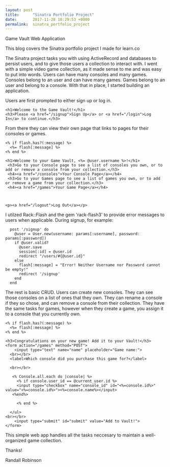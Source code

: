 ```yaml
---
layout: post
title:      "Sinatra Portfolio Project"
date:       2017-11-28 18:29:53 +0000
permalink:  sinatra_portfolio_project
---
```


Game Vault Web Application

This blog covers the Sinatra portfolio project I made for learn.co

The Sinatra project tasks you with using ActiveRecord and databases to persist users, and to give those users a collection to interact with. I went with a simple video game collection, as it made sense to me and was easy to put into words. Users can have many consoles and many games. Consoles belong to an user and can have many games. Games belong to an user and belong to a console. With that in place, I started building an application.

Users are first prompted to either sign up or log in.

```
<h1>Welcome to the Game Vault!</h1>
<h3>Please <a href="/signup">Sign Up</a> or <a href="/login">Log In</a> to continue.</h3>
```

From there they can view their own page that links to pages for their consoles or games.

```
<% if flash.has?(:message) %>
  <%= flash[:message] %>
<% end %>

<h1>Welcome to your Game Vault, <%= @user.username %>!</h1>
 <h3>Go to your Console page to see a list of consoles you own, or to add or remove a console from your collection.</h3>
 <h4><a href="/consoles">Your Console Page</a></h4>
 <h3>Go to your Games page to see a list of games you own, or to add or remove a game from your collection.</h3>
 <h4><a href="/games">Your Game Page</a></h4>



<p><a href="/logout">Log Out</a></p>
```

I utilzed Rack::Flash and the gem 'rack-flash3' to provide error messages to users when applicable. During signup, for example:

```
  post '/signup' do
    @user = User.new(username: params[:username], password: params[:password])
    if @user.valid?
      @user.save
      session[:id] = @user.id
      redirect "/users/#{@user.id}"
    else
      flash[:message] = "Error! Neither Username nor Password cannot be empty!"
      redirect '/signup'
    end
  end
```
The rest is basic CRUD. Users can create new consoles. They can see those consoles on a list of ones that they own. They can rename a console if they so chose, and can remove a console from their collection. They have the same tasks for games, however when they create a game, you assign it to a console that you currently own.

```
<% if flash.has?(:message) %>
  <%= flash[:message] %>
<% end %>

<h3>Congratulations on your new game! Add it to your Vault!</h3>
<form action="/games" method="POST">
	<input type="text" name="name" placeholder="Game name:">
  <br></br>
  <label>Which console did you purchase this game for?</label>

  <br></br>

   <% Console.all.each do |console| %>
     <% if console.user_id == @current_user.id %>
     <input type="checkbox" name="console_id" id="<%=console.id%>" value="<%=console.id%>"><%=console.name%></input>
   <%end%>

     <% end %>

  </ul>
<br></br>
	<input type="submit" id="submit" value="Add to Vault!">
</form>

```

This simple web app handles all the tasks neccesary to maintain a well-organized game collection.

Thanks!

Randall Robinson
